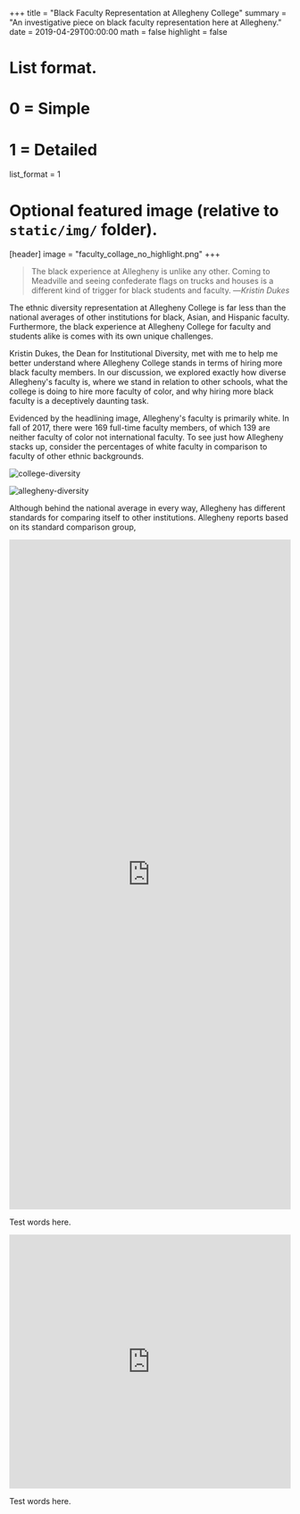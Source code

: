 +++
title = "Black Faculty Representation at Allegheny College"
summary = "An investigative piece on black faculty representation here at Allegheny."
date = 2019-04-29T00:00:00
math = false
highlight = false

# List format.
#   0 = Simple
#   1 = Detailed
list_format = 1

# Optional featured image (relative to `static/img/` folder).
[header]
image = "faculty_collage_no_highlight.png"
+++

> The black experience at Allegheny is unlike any other. Coming to Meadville and
> seeing confederate flags on trucks and houses is a different kind of trigger
> for black students and faculty. —<cite>Kristin Dukes</cite>

The ethnic diversity representation at Allegheny College is far less than the
national averages of other institutions for black, Asian, and Hispanic faculty.
Furthermore, the black experience at Allegheny College for faculty and students
alike is comes with its own unique challenges.

Kristin Dukes, the Dean for Institutional Diversity, met with me to help me
better understand where Allegheny College stands in terms of hiring more black
faculty members. In our discussion, we explored exactly how diverse Allegheny's
faculty is, where we stand in relation to other schools, what the college is
doing to hire more faculty of color, and why hiring more black faculty is a
deceptively daunting task.

Evidenced by the headlining image, Allegheny's faculty is primarily white. In
fall of 2017, there were 169 full-time faculty members, of which 139 are neither
faculty of color not international faculty. To see just how Allegheny stacks up,
consider the percentages of white faculty in comparison to faculty of other
ethnic backgrounds.

![college-diversity](/img/Representation.png)

![allegheny-diversity](/img/Ethnic-Diversity-of-Allegheny-Faculty.png)

Although behind the national average in every way, Allegheny has different
standards for comparing itself to other institutions. Allegheny reports based
on its standard comparison group, 

<iframe frameborder="0" class="juxtapose" width="100%" height="1200" src="https://cdn.knightlab.com/libs/juxtapose/latest/embed/index.html?uid=10dc23e4-6fa1-11e9-8106-0edaf8f81e27"></iframe>

Test words here.

<iframe width="100%" height="455" src="https://www.thinglink.com/card/1181889690832207874" frameborder="0" allowfullscreen></iframe><script async src="//cdn.thinglink.me/jse/responsive.js"></script>

Test words here.

